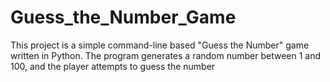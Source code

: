# Guess_the_Number_Game
This project is a simple command-line based "Guess the Number" game written in Python. The program generates a random number between 1 and 100, and the player attempts to guess the number
